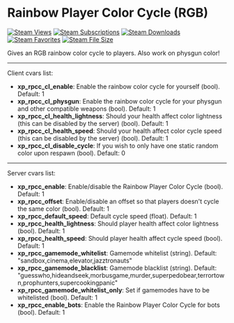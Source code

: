 # Rainbow Player Color Cycle (RGB)

[![Steam Views](https://img.shields.io/steam/views/1949419667?logo=steam)](https://steamcommunity.com/sharedfiles/filedetails/?id=1949419667)
[![Steam Subscriptions](https://img.shields.io/steam/subscriptions/1949419667?logo=steam)](https://steamcommunity.com/sharedfiles/filedetails/?id=1949419667)
[![Steam Downloads](https://img.shields.io/steam/downloads/1949419667?logo=steam)](https://steamcommunity.com/sharedfiles/filedetails/?id=1949419667)
[![Steam Favorites](https://img.shields.io/steam/favorites/1949419667?logo=steam)](https://steamcommunity.com/sharedfiles/filedetails/?id=1949419667)
[![Steam File Size](https://img.shields.io/steam/size/1949419667?logo=steam)](https://steamcommunity.com/sharedfiles/filedetails/?id=1949419667)

Gives an RGB rainbow color cycle to players. Also work on physgun color!

---

Client cvars list:
* **xp_rpcc_cl_enable**: Enable the rainbow color cycle for yourself (bool).  Default: 1
* **xp_rpcc_cl_physgun**: Enable the rainbow color cycle for your physgun and other compatible weapons (bool).  Default: 1
* **xp_rpcc_cl_health_lightness**: Should your health affect color lightness (this can be disabled by the server) (bool).  Default: 1
* **xp_rpcc_cl_health_speed**: Should your health affect color cycle speed (this can be disabled by the server) (bool).  Default: 1
* **xp_rpcc_cl_disable_cycle**: If you wish to only have one static random color upon respawn (bool).  Default: 0

---

Server cvars list:
* **xp_rpcc_enable**: Enable/disable the Rainbow Player Color Cycle (bool). Default: 1
* **xp_rpcc_offset**: Enable/disable an offset so that players doesn't cycle the same color (bool). Default: 1
* **xp_rpcc_default_speed**: Default cycle speed (float). Default: 1
* **xp_rpcc_health_lightness**: Should player health affect color lightness (bool). Default: 1
* **xp_rpcc_health_speed**: Should player health affect cycle speed (bool). Default: 1
* **xp_rpcc_gamemode_whitelist**: Gamemode whitelist (string). Default: "sandbox,cinema,elevator,jazztronauts"
* **xp_rpcc_gamemode_blacklist**: Gamemode blacklist (string). Default: "guesswho,hideandseek,morbusgame,murder,superpedobear,terrortown,prophunters,supercookingpanic"
* **xp_rpcc_gamemode_whitelist_only**: Set if gamemodes have to be whitelisted (bool). Default: 1
* **xp_rpcc_enable_bots**: Enable the Rainbow Player Color Cycle for bots (bool). Default: 1
